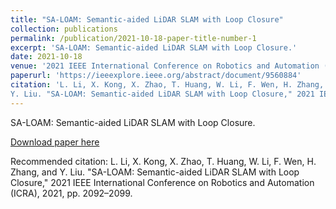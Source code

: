 ```yaml
---
title: "SA-LOAM: Semantic-aided LiDAR SLAM with Loop Closure"
collection: publications
permalink: /publication/2021-10-18-paper-title-number-1
excerpt: 'SA-LOAM: Semantic-aided LiDAR SLAM with Loop Closure.'
date: 2021-10-18
venue: '2021 IEEE International Conference on Robotics and Automation (ICRA)'
paperurl: 'https://ieeexplore.ieee.org/abstract/document/9560884'
citation: 'L. Li, X. Kong, X. Zhao, T. Huang, W. Li, F. Wen, H. Zhang, and
Y. Liu. "SA-LOAM: Semantic-aided LiDAR SLAM with Loop Closure," 2021 IEEE International Conference on Robotics and Automation (ICRA), 2021, pp. 2092–2099.'
---
```

SA-LOAM: Semantic-aided LiDAR SLAM with Loop Closure.

[Download paper here](https://ieeexplore.ieee.org/abstract/document/9560884)

Recommended citation: L. Li, X. Kong, X. Zhao, T. Huang, W. Li, F. Wen, H. Zhang, and
Y. Liu. "SA-LOAM: Semantic-aided LiDAR SLAM with Loop Closure," 2021 IEEE International Conference on Robotics and Automation (ICRA), 2021, pp. 2092–2099.